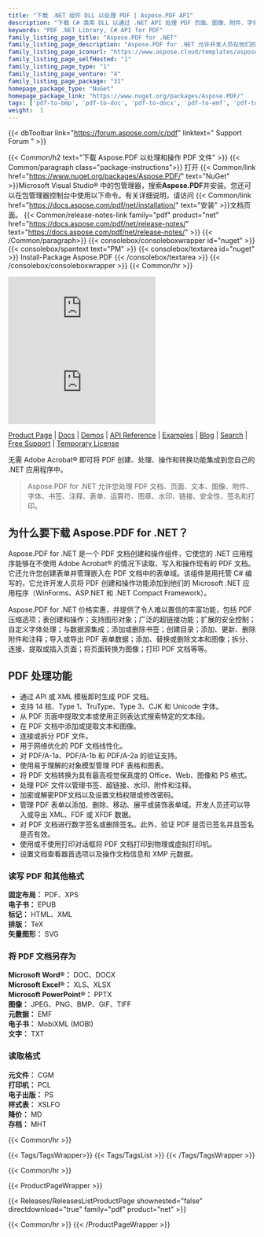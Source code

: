 ```yaml
---
title: "下载 .NET 组件 DLL 以处理 PDF | Aspose.PDF API"
description: "下载 C# 类库 DLL 以通过 .NET API 处理 PDF 页面、图像、附件、字体、书签、注释、表单、水印、安全和打印。"
keywords: "PDF .NET Library, C# API for PDF"
family_listing_page_title: "Aspose.PDF for .NET"
family_listing_page_description: "Aspose.PDF for .NET 允许开发人员在他们的 .NET 应用程序中嵌入 PDF 文档创建、操作和转换功能。它支持处理许多流行的文件格式，包括 PDF、XFA、TXT、HTML、PCL、XML、XPS、EPUB、TEX 和图像文件格式。"
family_listing_page_iconurl: "https://www.aspose.cloud/templates/aspose/App_Themes/V3/images/pdf/272x272/aspose_pdf-for-net-min.png"
family_listing_page_selfHosted: "1"
family_listing_page_type: "1"
family_listing_page_venture: "4"
family_listing_page_package: "31"
homepage_package_type: "NuGet"
homepage_package_link: "https://www.nuget.org/packages/Aspose.PDF/"
tags: ['pdf-to-bmp', 'pdf-to-doc', 'pdf-to-docx', 'pdf-to-emf', 'pdf-to-epub', 'pdf-to-excel', 'pdf-to-html', 'pdf-to-jpg', 'pdf-to-latex', 'pdf-to-pdfa', 'pdf-to-png', 'pdf-to-pptx', 'pdf-to-svg', 'pdf-to-text', 'pdf-to-text', 'pdf-to-tiff', 'pdf-to-xls', 'pdf-to-xlsx', 'pdf-to-xps', 'pdfa-to-pdf', 'xml-to-pdf', 'xps-to-pdf']
weight:  1
---
```


{{< dbToolbar link="https://forum.aspose.com/c/pdf" linktext=" Support Forum " >}}

{{< Common/h2 text="下载 Aspose.PDF 以处理和操作 PDF 文件"  >}}
{{< Common/paragraph class="package-instructions">}}
打开
{{< Common/link href="https://www.nuget.org/packages/Aspose.PDF/" text="NuGet"  >}}Microsoft Visual Studio® 中的包管理器，搜索<b>Aspose.PDF</b>并安装。您还可以在包管理器控制台中使用以下命令。有关详细说明，请访问
{{< Common/link href="https://docs.aspose.com/pdf/net/installation/" text="安装"  >}}文档页面。
{{< Common/release-notes-link family="pdf" product="net" href="https://docs.aspose.com/pdf/net/release-notes/" text="https://docs.aspose.com/pdf/net/release-notes/"  >}}
{{< /Common/paragraph>}}
{{< consolebox/consoleboxwrapper id="nuget" >}}
       {{< consolebox/spantext text="PM" >}}
       {{< consolebox/textarea id="nuget" >}} Install-Package Aspose.PDF {{< /consolebox/textarea >}}
{{< /consolebox/consoleboxwrapper >}}
{{< Common/hr >}}

![Nuget](https://img.shields.io/nuget/v/Aspose.Pdf) ![Nuget](https://img.shields.io/nuget/dt/Aspose.Pdf?label=nuget%20downloads)

[Product Page](https://products.aspose.com/pdf/net/) | [Docs](https://docs.aspose.com/pdf/net/) | [Demos](https://products.aspose.app/pdf/family) | [API Reference](https://reference.aspose.com/pdf/net) | [Examples](https://github.com/aspose-pdf/Aspose.PDF-for-.NET/tree/master/Examples) | [Blog](https://blog.aspose.com/category/pdf/) | [Search](https://search.aspose.com/) | [Free Support](https://forum.aspose.com/c/pdf) | [Temporary License](https://purchase.aspose.com/temporary-license)

无需 Adobe Acrobat® 即可将 PDF 创建、处理、操作和转换功能集成到您自己的 .NET 应用程序中。

> Aspose.PDF for .NET 允许您处理 PDF 文档、页面、文本、图像、附件、字体、书签、注释、表单、运算符、图章、水印、链接、安全性、签名和打印。

## 为什么要下载 Aspose.PDF for .NET？

Aspose.PDF for .NET 是一个 PDF 文档创建和操作组件，它使您的 .NET 应用程序能够在不使用 Adobe Acrobat® 的情况下读取、写入和操作现有的 PDF 文档。它还允许您创建表单并管理嵌入在 PDF 文档中的表单域。该组件是用托管 C# 编写的，它允许开发人员将 PDF 创建和操作功能添加到他们的 Microsoft .NET 应用程序（WinForms、ASP.NET 和 .NET Compact Framework）。

Aspose.PDF for .NET 价格实惠，并提供了令人难以置信的丰富功能，包括 PDF 压缩选项；表创建和操作；支持图形对象；广泛的超链接功能；扩展的安全控制；自定义字体处理；与数据源集成；添加或删除书签；创建目录；添加、更新、删除附件和注释；导入或导出 PDF 表单数据；添加、替换或删除文本和图像；拆分、连接、提取或插入页面；将页面转换为图像；打印 PDF 文档等等。

## PDF 处理功能

- 通过 API 或 XML 模板即时生成 PDF 文档。
- 支持 14 核、Type 1、TruType、Type 3、CJK 和 Unicode 字体。
- 从 PDF 页面中提取文本或使用正则表达式搜索特定的文本段。
- 在 PDF 文档中添加或提取文本和图像。
- 连接或拆分 PDF 文件。
- 用于网络优化的 PDF 文档线性化。
- 对 PDF/A-1a、PDF/A-1b 和 PDF/A-2a 的验证支持。
- 使用易于理解的对象模型管理 PDF 表格和图表。
- 将 PDF 文档转换为具有最高视觉保真度的 Office、Web、图像和 PS 格式。
- 处理 PDF 文件以管理书签、超链接、水印、附件和注释。
- 加密或解密PDF文档以及设置文档权限或修改密码。
- 管理 PDF 表单以添加、删除、移动、展平或装饰表单域。开发人员还可以导入或导出 XML、FDF 或 XFDF 数据。
- 对 PDF 文档进行数字签名或删除签名。此外，验证 PDF 是否已签名并且签名是否有效。
- 使用或不使用打印对话框将 PDF 文档打印到物理或虚拟打印机。
- 设置文档查看器首选项以及操作文档信息和 XMP 元数据。

### 读写 PDF 和其他格式

**固定布局：** PDF、XPS\
**电子书：** EPUB\
**标记：** HTML、XML\
**排版：** TeX\
**矢量图形：** SVG

### 将 PDF 文档另存为

**Microsoft Word®：** DOC、DOCX\
**Microsoft Excel®：** XLS、XLSX\
**Microsoft PowerPoint®：** PPTX\
**图像：** JPEG、PNG、BMP、GIF、TIFF\
**元数据：** EMF\
**电子书：** MobiXML (MOBI)\
**文字：** TXT

### 读取格式

**元文件：** CGM\
**打印机：** PCL\
**电子出版：** PS\
**样式表：** XSLFO\
**降价：** MD\
**存档：** MHT

{{< Common/hr >}}

{{< Tags/TagsWrapper>}}
 {{< Tags/TagsList >}}
{{< /Tags/TagsWrapper >}}

{{< Common/hr >}}

{{< ProductPageWrapper >}}
<!-- ReleasesListProductPage-->
   {{< Releases/ReleasesListProductPage shownested="false"  directdownload="true" family="pdf" product="net" >}}
<!-- /ReleasesListProductPage-->
{{< Common/hr >}}
{{< /ProductPageWrapper >}}

